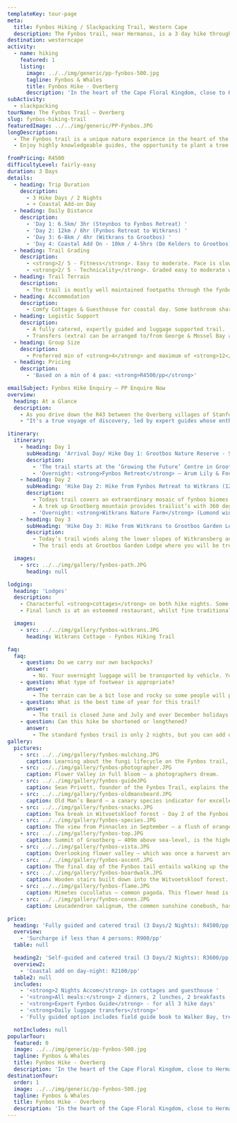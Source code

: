 ```yaml
---
templateKey: tour-page
meta:
  title: Fynbos Hiking / Slackpacking Trail, Western Cape
  description: The Fynbos trail, near Hermanus, is a 3 day hike through coastal and mountain fynbos and forests. Expert guiding, local wine tastings and excellent value.
destination: westerncape
activity:
  - name: hiking
    featured: 1
    listing:
      image: ../../img/generic/pp-fynbos-500.jpg
      tagline: Fynbos & Whales
      title: Fynbos Hike - Overberg
      description: 'In the heart of the Cape Floral Kingdom, close to Hermanus, we offer a 2-3 slackpacking trail through coastal and mountain fynbos and ancient forests. Learn from knowledgeable guides and dine on locally grown food and wine on this true eco-trail.'
subActivity:
  - slackpacking
tourName: The Fynbos Trail – Overberg
slug: fynbos-hiking-trail
featuredImage: ../../img/generic/PP-Fynbos.JPG
longDescription:
  - The Fynbos trail is a unique nature experience in the heart of the Cape Floral Kingdom that can be undertaken as a fully guided and catered slackpacker, or as a self-guided option. Just two hours from Cape Town and close to Hermanus in the Overberg, the Fynbos trail has a two or three night option and takes hikers along a beautiful stretch of trail through coastal and mountain fynbos, remote forests and visits some fascinating environmental and social projects along the way.
  - Enjoy highly knowledgeable guides, the opportunity to plant a tree in your name, and delicious locally prepared food and wine. This trail has a real personal touch which will leave you with wonderful memories.

fromPricing: R4500
difficultyLevel: fairly-easy
duration: 3 Days
details:
  - heading: Trip Duration
    description:
      - 3 Hike Days / 2 Nights
      - + Coastal Add-on Day
  - heading: Daily Distance
    description:
      - 'Day 1: 6.5km/ 3hr (Steynbos to Fynbos Retreat) '
      - 'Day 2: 12km / 6hr (Fynbos Retreat to Witkrans) '
      - 'Day 3: 6-8km / 4hr (Witkrans to Grootbos) '
      - 'Day 4: Coastal Add On - 10km / 4-5hrs (De Kelders to Grootbos)'
  - heading: Trail Grading
    description:
      - <strong>2/ 5 - Fitness</strong>. Easy to moderate. Pace is slow with regular stops to look at and learn about flora along the way.
      - <strong>2/ 5 - Technicality</strong>. Graded easy to moderate with HOSA/VOSA. Some steep climbs, some boardwalks and ladders. Older hikers have managed this trail with ease as have younger hikers – ideal for families.
  - heading: Trail Terrain
    description:
      - The trail is mostly well maintained footpaths through the fynbos, some boardwalks and ladders accessing forested areas, some steeper climbs but with great views.
  - heading: Accommodation
    description:
      - Comfy Cottages & Guesthouse for coastal day. Some bathroom sharing may be required, as not all rooms are ensuite.
  - heading: Logistic Support
    description:
      - A fully catered, expertly guided and luggage supported trail.
      - Transfers (extra) can be arranged to/from George & Mossel Bay airports.
  - heading: Group Size
    description:
      - Preferred min of <strong>4</strong> and maximum of <strong>12</strong> hikers
  - heading: Pricing
    description:
      - 'Based on a min of 4 pax: <strong>R4500/pp</strong>'

emailSubject: Fynbos Hike Enquiry – PP Enquire Now
overview:
  heading: At a Glance
  description:
    - As you drive down the R43 between the Overberg villages of Stanford and Gansbaai you have no inkling of the hidden treasures in the hills to your left. This three-day, 26km trail, meanders through pockets of indigenous forest with Tolkeinesque dells of dense lichens, tumbling waterfalls, and you guessed it, exquisite fynbos.
    - "It's a true voyage of discovery, led by expert guides whose enthusiasm is infectious, as they relate the fascinating dynamics between propagator and fynbos. More than 800 different fynbos species have been identified along this route and whatever time of year you walk, there is always something in bloom. From proteas and pins, varied erica’s, delicate orchids, colourful moraea’s, seasonal bulbs, and diverse restio’s; the Grootbos Nature Reserve and Flower valley is a sight to behold."

itinerary:
  itinerary:
    - heading: Day 1
      subHeading: 'Arrival Day/ Hike Day 1: Grootbos Nature Reserve - Steynsbos to Fynbos Retreat.  (6.5 km/ approx. 3hrs)'
      description:
        - 'The trail starts at the ‘Growing the Future’ Centre in Grootbos Nature Reserve. You need to self-drive here by 14h00 on the day. You will leave your vehicle and start walking from here. Heading into the Steynsbos Milkwood forest and out to Pinnacles.'
        - 'Overnight: <strong>Fynbos Retreat</strong> – Arum Lily & Fountain Bush Cottages'
    - heading: Day 2
      subHeading: 'Hike Day 2: Hike from Fynbos Retreat to Witkrans (12km / most of the day)'
      description:
        - Todays trail covers an extraordinary mosaic of fynbos biomes – from wetland and ancient forests to the endemic limestone fynbos of the Agulhus Plain region.
        - A trek up Grootberg mountain provides trailist’s with 360 degree views looking out to Dyer Island in the south and Walker Bay and Hermanus to the west.
        - 'Overnight: <strong>Witkrans Nature Farm</strong> (Lomond wine tasting on-site)'
    - heading: Day 3
      subHeading: 'Hike Day 3: Hike from Witkrans to Grootbos Garden Lodge (6.5km / 3hrs)'
      description:
        - Today’s trail winds along the lower slopes of Witkransberg and takes walkers up the Baviaans Fontein valley through indigenous forest and dense fynbos-clad hills into Grootbos Nature Reserve.
        - The trail ends at Grootbos Garden Lodge where you will be treated to a <strong>5-star lunch</strong> at this exclusive lodge.

  images:
    - src: ../../img/gallery/fynbos-path.JPG
      heading: null

lodging:
  heading: 'Lodges'
  description:
    - Characterful <strong>cottages</strong> on both hike nights. Some bathroom sharing may be required, as not all rooms are ensuite.  Bedding and bath towels are provided. Meals are prepared by local cooks, using <strong>local produce</strong> wherever possible.
    - Final lunch is at an esteemed restaurant, whilst fine traditional Cape cooking can be enjoyed the rest of the time.

  images:
    - src: ../../img/gallery/fynbos-witkrans.JPG
      heading: Witkrans Cottage - Fynbos Hiking Trail

faq:
  faq:
    - question: Do we carry our own backpacks?
      answer:
        - No. Your overnight luggage will be transported by vehicle. You will just need to hike with a small daypack with your supplies for the day.
    - question: What type of footwear is appropriate?
      answer:
        - The terrain can be a bit lose and rocky so some people will prefer the ankle support provided by a full hiking boot, but below-ankle hiking shoes or trail running shoes will also be fine for this trail.
    - question: What is the best time of year for this trail?
      answer:
        - The trail is closed June and July and over December holidays. All other months are excellent for hiking, but the flowers are at their most spectacular and diverse in Spring (Sept/Oct). Should you do the coastal section add-on, then August to November is best for whale sightings.
    - question: Can this hike be shortened or lengthened?
      answer:
        - The standard fynbos trail is only 2 nights, but you can add on the coastal hike day and night, which comes highly recommended.
gallery:
  pictures:
    - src: ../../img/gallery/fynbos-mulching.JPG
      caption: Learning about the fungi lifecycle on the Fynbos trail, near Standford, Western Cape.
    - src: ../../img/gallery/fynbos-photographer.JPG
      caption: Flower Valley in full bloom – a photographers dream.
    - src: ../../img/gallery/fynbos-guideJPG
      caption: Sean Privett, founder of the Fynbos Trail, explains the role of the bird pollinators  on these Mimetes Pagoda’s
    - src: ../../img/gallery/fynbos-oldmansbeard.JPG
      caption: Old Man’s Beard – a canary species indicator for excellent air quality.
    - src: ../../img/gallery/fynbos-snacks.JPG
      caption: Tea break in Witvoetskloof forest - Day 2 of the Fynbos Trail.
    - src: ../../img/gallery/fynbos-species.JPG
      caption: The view from Pinnacles in September – a flush of oranges, whites and yellows – Leucadendrons, Leucaspermum’s, and proteas are just some of the genera within the family of Proteaceae.
    - src: ../../img/gallery/fynbos-top.JPG
      caption: Summit of Grootberg – 409m above sea-level, is the highest point of the Fynbos trail and offers spectacular 360° views with the Uilkraals Valley and Dyer Island to the south, the Kleinriviersberge to the north, and Walker Bay and Hermanus to the west
    - src: ../../img/gallery/fynbos-vista.JPG
      caption: Overlooking flower valley – which was once a harvest area for wild fynbos species.
    - src: ../../img/gallery/fynbos-ascent.JPG
      caption: The final day of the Fynbos tail entails walking up the Baviaans Fontein valley through pockets of indigenous forests and dense fynbos-clad hills over onto Grootbos Nature Reserve.
    - src: ../../img/gallery/fynbos-boardwalk.JPG
      caption: Wooden stairs built down into the Witvoetskloof forest.
    - src: ../../img/gallery/fynbos-flame.JPG
      caption: Mimetes cucullatus – common pagoda. This flower head is actually compromised of modified leaves – known as floral bracts.
    - src: ../../img/gallery/fynbos-cones.JPG
      caption: Leucadendron salignum, the common sunshine conebush, has a wide variety of colours from yellow-green to vivid orange-red, and it is popular species within the wild flower industry.

price:
  heading: 'Fully guided and catered trail (3 Days/2 Nights): R4500/pp'
  overview:
    - 'Surcharge if less than 4 persons: R900/pp'
  table: null

  heading2: 'Self-guided and catered trail (3 Days/2 Nights): R3600/pp'
  overview2:
    - 'Coastal add on day-night: R2100/pp'
  table2: null
  includes:
    - '<strong>2 Nights Accom</strong> in cottages and guesthouse '
    - '<strong>All meals:</strong> 2 dinners, 2 lunches, 2 breakfasts (last lunch at an esteemed restaurant) '
    - '<strong>Expert Fynbos Guide</strong> - for all 3 hike days'
    - '<strong>Daily luggage transfers</strong>'
    - 'Fully guided option includes field guide book to Walker Bay, tree planting, wine tasting of Lomond and Witkrans wines and fynbos gift.'

  notIncludes: null
popularTour:
  featured: 0
  image: ../../img/generic/pp-fynbos-500.jpg
  tagline: Fynbos & Whales
  title: Fynbos Hike - Overberg
  description: 'In the heart of the Cape Floral Kingdom, close to Hermanus, we offer a 2-3 slackpacking trail through coastal and mountain fynbos and ancient forests. Learn from knowledgeable guides and dine on locally grown food and wine on this true eco-trail.'
destinationTour:
  order: 1
  image: ../../img/generic/pp-fynbos-500.jpg
  tagline: Fynbos & Whales
  title: Fynbos Hike - Overberg
  description: 'In the heart of the Cape Floral Kingdom, close to Hermanus, we offer a 2-3 slackpacking trail through coastal and mountain fynbos and ancient forests. Learn from knowledgeable guides and dine on locally grown food and wine on this true eco-trail.'
---
```

